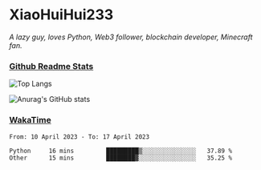 # XiaoHuiHui233

*A lazy guy, loves Python, Web3 follower, blockchain developer, Minecraft fan.*

### [Github Readme Stats](https://github.com/anuraghazra/github-readme-stats)

![Top Langs](https://github-readme-stats.vercel.app/api/top-langs/?username=XiaoHuiHui233&layout=compact&theme=github_dark)

![Anurag's GitHub stats](https://github-readme-stats.vercel.app/api?username=XiaoHuiHui233&show_icons=true&theme=github_dark)

### [WakaTime](https://wakatime.com)

<!--START_SECTION:waka-->

```text
From: 10 April 2023 - To: 17 April 2023

Python     16 mins         █████████▒░░░░░░░░░░░░░░░   37.89 %
Other      15 mins         ████████▓░░░░░░░░░░░░░░░░   35.25 %
```

<!--END_SECTION:waka-->
